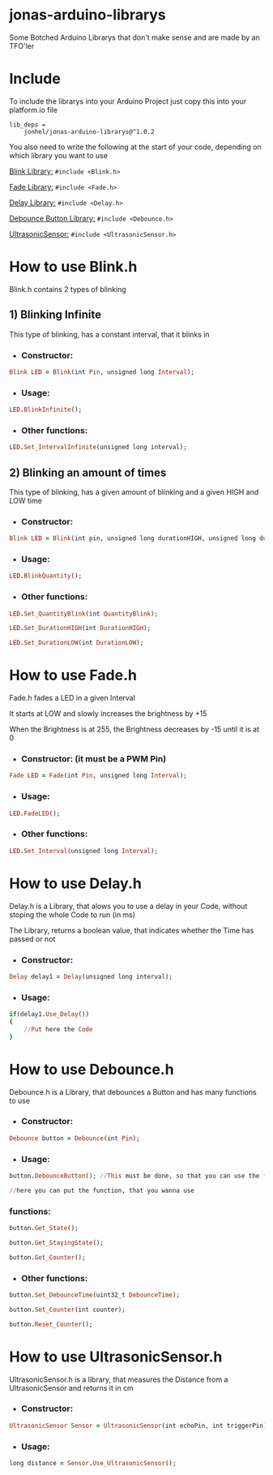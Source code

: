 # jonas-arduino-librarys
Some Botched Arduino Librarys that don't make sense and are made by an TFO'ler

# Include
To include the librarys into your Arduino Project just copy this into your platform.io file
```
lib_deps = 
    jonhel/jonas-arduino-librarys@^1.0.2
```
You also need to write the following at the start of your code, depending on which library you want to use

[Blink Library:](https://github.com/JonasHellrigl/jonas-arduino-librarys/blob/main/README.md#how-to-use-blinkh) ```#include <Blink.h>```

[Fade Library:](https://github.com/JonasHellrigl/jonas-arduino-librarys/blob/main/README.md#how-to-use-fadeh) ```#include <Fade.h>```

[Delay Library:](https://github.com/JonasHellrigl/jonas-arduino-librarys/blob/main/README.md#how-to-use-delayh) ```#include <Delay.h>```

[Debounce Button Library:](https://github.com/JonasHellrigl/jonas-arduino-librarys/blob/main/README.md#how-to-use-debounceh) ```#include <Debounce.h>```

[UltrasonicSensor:](https://github.com/JonasHellrigl/jonas-arduino-librarys/blob/main/README.md#how-to-use-ultrasonicsensorh) ```#include <UltrasonicSensor.h>```

# How to use Blink.h
Blink.h contains 2 types of blinking
## 1) Blinking Infinite
This type of blinking, has a constant interval, that it blinks in

- ### Constructor: 
```ruby
Blink LED = Blink(int Pin, unsigned long Interval);
```
- ### Usage:
```ruby
LED.BlinkInfinite();
```
- ### Other functions:
```ruby
LED.Set_IntervalInfinite(unsigned long interval);
```

## 2) Blinking an amount of times
This type of blinking, has a given amount of blinking and a given HIGH and LOW time

- ### Constructor: 
```ruby
Blink LED = Blink(int pin, unsigned long durationHIGH, unsigned long durationLOW, int quantityBlink);
```
- ### Usage:
```ruby
LED.BlinkQuantity();
```
- ### Other functions:
```ruby
LED.Set_QuantityBlink(int QuantityBlink);
```
```ruby
LED.Set_DurationHIGH(int DurationHIGH);
```
```ruby
LED.Set_DurationLOW(int DurationLOW);
```


# How to use Fade.h
Fade.h fades a LED in a given Interval

It starts at LOW and slowly increases the brightness by +15

When the Brightness is at 255, the Brightness decreases by -15 until it is at 0

- ### Constructor: (it must be a PWM Pin)
```ruby
Fade LED = Fade(int Pin, unsigned long Interval);
```
- ### Usage:
```ruby
LED.FadeLED();
```
- ### Other functions:
```ruby
LED.Set_Interval(unsigned long Interval);
```

# How to use Delay.h
Delay.h is a Library, that alows you to use a delay in your Code, without stoping the whole Code to run (in ms)

The Library, returns a boolean value, that indicates whether the Time has passed or not

- ### Constructor:
```ruby
Delay delay1 = Delay(unsigned long interval);
```
- ### Usage:
```ruby
if(delay1.Use_Delay())
{
    //Put here the Code
}
```

# How to use Debounce.h
Debounce.h is a Library, that debounces a Button and has many functions to use

- ### Constructor:
```ruby
Debounce button = Debounce(int Pin);
```
- ### Usage:
```ruby
button.DebounceButton(); //This must be done, so that you can use the functions of the Button

//here you can put the function, that you wanna use
```
### functions:
```ruby
button.Get_State();
```
```ruby
button.Get_StayingState();
```
```ruby
button.Get_Counter();
```

- ### Other functions:
```ruby
button.Set_DebounceTime(uint32_t DebounceTime);
```
```ruby
button.Set_Counter(int counter);
```
```ruby
button.Reset_Counter();
```

# How to use UltrasonicSensor.h
UltrasonicSensor.h is a library, that measures the Distance from a UltrasonicSensor and returns it in cm

- ### Constructor: 
```ruby
UltrasonicSensor Sensor = UltrasonicSensor(int echoPin, int triggerPin);
```
- ### Usage:
```ruby
long distance = Sensor.Use_UltrasonicSensor();
```
